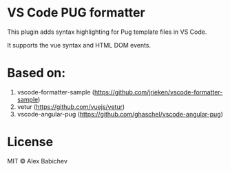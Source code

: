 # VS Code PUG formatter 

This plugin adds syntax highlighting for Pug template files in VS Code. 

It supports the vue syntax and HTML DOM events.

# Based on:
1) vscode-formatter-sample (https://github.com/jrieken/vscode-formatter-sample)
2) vetur (https://github.com/vuejs/vetur)
3) vscode-angular-pug (https://github.com/ghaschel/vscode-angular-pug)

# License

MIT © Alex Babichev